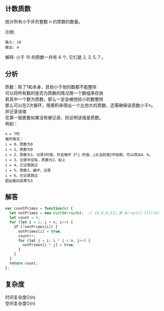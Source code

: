 ## 计数质数

统计所有小于非负整数 n 的质数的数量。

示例:

```
输入: 10
输出: 4
```

解释: 小于 10 的质数一共有 4 个, 它们是 2, 3, 5, 7 。

## 分析
质数：除了1和本身，其他小于他的数都不能整除  
可以将所有数的是否为质数的情况用一个数组来存放  
若其中一个数为质数，那么一定会被他较小的数整除  
那么可以在2次循环，用乘积来得出一个比他大的质数，还需确保该质数小于n。并记录该值  
在第一层嵌套如果没有被记录，则证明该值是质数。  
例如：
```
n = 7时
循环情况：  
i = 0，质数为0
i = 1，质数为0
i = 2，质数为1，记录2的值，并且循环 2*j 的值，j从当前值2开始取。可以得出4、6。
i = 3，记录中没有，质数为2，如上
i = 4，已记录跳过
i = 5，质数3，循环，记录
i = 6，已记录跳过
因此最后结果为3
```


## 解答

```javascript
var countPrimes = function(n) {
  let notPrimes = new Uint8Array(n);  // [0,0,0,0] 类 Array(n).fill(0)
  let count = 0;
  for (let i = 2; i < n; i++) {
    if (!notPrimes[i]) {
      notPrimes[i] = true;
      count++;
      for (let j = i; i * j < n; j++) {
        notPrimes[i * j] = true;
      }
    }
  }
  return count;
};
```

## 复杂度
时间复杂度O(n)  
空间复杂度O(n)  
